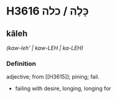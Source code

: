 # H3616 כָּלֶה / כלה

## kâleh

_(kaw-leh' | kaw-LEH | ka-LEH)_

### Definition

adjective; from [[H3615]]; pining; fail.

- failing with desire, longing, longing for
